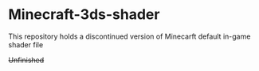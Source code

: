 # Minecraft-3ds-shader

This repository holds a discontinued version of Minecarft default in-game shader file

~~Unfinished~~
